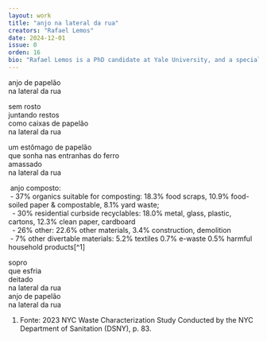 ```yaml
---
layout: work
title: "anjo na lateral da rua"
creators: "Rafael Lemos"
date: 2024-12-01
issue: 0
orden: 16
bio: "Rafael Lemos is a PhD candidate at Yale University, and a specialist in Public Policy for Latin America and the Caribbean (FLACSO). He recently published a poetry book in Brazil (Um dia se faz entre dentes). His poems and translations appear in various literary journals in Brazil and the US."
---
```



anjo de papelão   
na lateral da rua  

sem rosto   
juntando restos   
como caixas de papelão   
na lateral da rua   

um estômago de papelão   
que sonha nas entranhas do ferro   
amassado   
na lateral da rua  

&nbsp;anjo composto:   
&nbsp;-   37% organics suitable for composting: 18.3% food scraps, 10.9%
    food-soiled paper & compostable, 8.1% yard waste;   
&nbsp; -   30% residential curbside recyclables: 18.0% metal, glass, plastic,
    cartons, 12.3% clean paper, cardboard   
&nbsp; -   26% other: 22.6% other materials, 3.4% construction, demolition   
&nbsp;-   7% other divertable materials: 5.2% textiles 0.7% e-waste 0.5%
    harmful household products[^1]   
   
 sopro   
 que esfria   
deitado   
 na lateral da rua   
 anjo de papelão   
na lateral da rua

1. Fonte: 2023 NYC Waste Characterization Study Conducted by the NYC Department of Sanitation (DSNY), p. 83. 